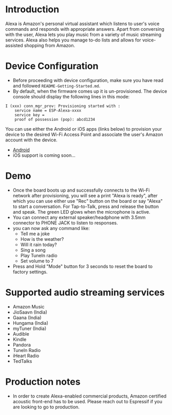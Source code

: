 # Introduction
Alexa is Amazon's personal virtual assistant which listens to user's voice commands and responds with appropriate answers. Apart from conversing with the user, Alexa lets you play music from a variety of music streaming services. Alexa also helps you manage to-do lists and allows for voice-assisted shopping from Amazon.

# Device Configuration
* Before proceeding with device configuration, make sure you have read and followed `README-Getting-Started.md`.
* By default, when the firmware comes up it is un-provisioned. The device console should display the following lines in this mode:
```
I (xxx) conn_mgr_prov: Provisioning started with :
	service name = ESP-Alexa-xxxx
	service key =
	proof of possession (pop): abcd1234
```
You can use either the Android or iOS apps (links below) to provision your device to the desired Wi-Fi Access Point and associate the user's Amazon account with the device.
* [Android](https://play.google.com/store/apps/details?id=com.espressif.provbleavs)
* iOS support is coming soon...

# Demo
* Once the board boots up and successfully connects to the Wi-Fi network after provisioning, you will see a print "Alexa is ready", after which you can use either use "Rec" button on the board or say "Alexa" to start a conversation. For Tap-to-Talk, press and release the button and speak. The green LED glows when the microphone is active.
* You can connect any external speaker/headphone with 3.5mm connector to PHONE JACK to listen to responses.
* you can now ask any command like:
    * Tell me a joke
    * How is the weather?
    * Will it rain today?
    * Sing a song
    * Play TuneIn radio
    * Set volume to 7
* Press and Hold "Mode" button for 3 seconds to reset the board to factory settings.

# Supported audio streaming services
* Amazon Music
* JioSaavn (India)
* Gaana (India)
* Hungama (India)
* myTuner (India)
* Audible
* Kindle
* Pandora
* TuneIn Radio
* iHeart Radio
* TedTalks

# Production notes
* In order to create Alexa-enabled commercial products, Amazon certified acoustic front-end has to be used. Please reach out to Espressif if you are looking to go to production.
